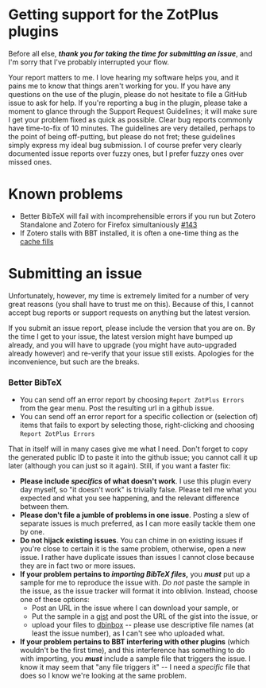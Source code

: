 # Getting support for the ZotPlus plugins

Before all else, ***thank you for taking the time for submitting an issue***, and I'm sorry that I've probably
interrupted your flow.

Your report matters to me. I love hearing my software helps you, and it pains me to know that things aren't working for
you.  If you have any questions on the use of the plugin, please do not hesitate to file a GitHub issue to ask for help.
If you're reporting a bug in the plugin, please take a moment to glance through the Support Request Guidelines; it will
make sure I get your problem fixed as quick as possible. Clear bug reports commonly have time-to-fix of 10 minutes. The
guidelines are very detailed, perhaps to the point of being off-putting, but please do not fret; these guidelines simply
express my ideal bug submission. I of course prefer very clearly documented issue reports over fuzzy ones, but I prefer
fuzzy ones over missed ones.

# Known problems

* Better BibTeX will fail with incomprehensible errors if you run but Zotero Standalone and Zotero for Firefox
  simultaniously [#143](https://github.com/ZotPlus/zotero-better-bibtex/issues/143)
* If Zotero stalls with BBT installed, it is often a one-time thing as the [cache fills](https://zotplus.github.io/better-bibtex/performance.html)

# Submitting an issue

Unfortunately, however, my time is extremely limited for a number of very great reasons (you shall have to trust me on this). Because of this, I
cannot accept bug reports or support requests on anything but the latest version.

If you submit an issue report, please include the version that you are on. By the time I get to your issue, the latest
version might have bumped up already, and you will have to upgrade (you might have auto-upgraded already however) and
re-verify that your issue still exists. Apologies for the inconvenience, but such are the breaks.

### Better BibTeX

* You can send off an error report by choosing `Report ZotPlus Errors` from the gear menu. Post the resulting url in a
  github issue.
* You can send off an error report for a specific collection or (selection of) items that fails to export by selecting those, right-clicking
  and choosing `Report ZotPlus Errors`

That in itself will in many cases give me what I need. Don't forget to copy the generated public ID to paste it into the github
issue; you cannot call it up later (although you can just so it again). Still, if you want a faster fix:

* **Please include *specifics* of what doesn't work**. I use this plugin every day myself, so "it doesn't work" is trivially
  false. Please tell me what you expected and what you see happening, and the relevant difference between them.
* **Please don't file a jumble of problems in one issue**. Posting a slew of separate issues is much preferred, as I can
  more easily tackle them one by one.
* **Do not hijack existing issues**. You can chime in on existing issues if you're close to certain it is the same problem,
  otherwise, open a new issue. I rather have duplicate issues than issues I cannot close because they are in fact two or
  more issues.
* **If your problem pertains to *importing BibTeX files*,** you ***must*** put up a sample for me to reproduce the issue with.
  *Do not* paste the sample in the issue, as the issue tracker will format it into oblivion. Instead, choose one of
  these options:
  * Post an URL in the issue where I can download your sample, or
  * Put the sample in a [gist](https://gist.github.com/) and post the URL of the gist into the issue, or 
  * upload your files to [dbinbox](http://dbinbox.com/allthatisthecase) -- please use descriptive file names (at least
    the issue number), as I can't see who uploaded what.
* **If your problem pertains to BBT interfering with other plugins** (which wouldn't be the first time), and this interference
  has something to do with importing, you ***must*** include a sample file that triggers the issue. I know it may seem
  that "any file triggers it" -- I need a *specific* file that does so I know we're looking at the same problem.
